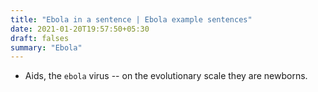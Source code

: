```yaml
---
title: "Ebola in a sentence | Ebola example sentences"
date: 2021-01-20T19:57:50+05:30
draft: falses
summary: "Ebola"
---
```

- Aids, the `ebola` virus -- on the evolutionary scale they are newborns.
                 
